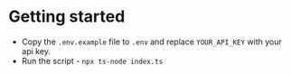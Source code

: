 # Getting started
 - Copy the `.env.example` file to `.env` and replace `YOUR_API_KEY` with your api key.
 - Run the script - `npx ts-node index.ts`
